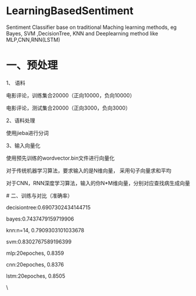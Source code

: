 # LearningBasedSentiment
Sentiment Classifier base on traditional Maching learning methods, eg Bayes, SVM ,DecisionTree, KNN and Deeplearning method like MLP,CNN,RNN(LSTM)

# 一、预处理
1、 语料
<p>电影评论，训练集合20000（正向10000，负向10000）</p>
<p>电影评论，测试集合20000（正向3000，负向3000）</p>
2、语料处理
<p>使用jieba进行分词</p>
3、输入向量化
<p>使用预先训练的wordvector.bin文件进行向量化</p>
<p>对于传统机器学习算法，要求输入的是N维向量， 采用句子向量求和平均</p>
<p>对于CNN，RNN深度学习算法，输入的你N*M维向量，分别对应查找病生成向量</p>
# 二、训练与对比（准确率）
<p>decisiontree:0.6907302434144715</p>
<p>bayes:0.7437479159719906</p>
<p>knn:n=14, 0.7909303101033678</p>
<p>svm:0.8302767589196399</p>
<p>mlp:20epoches, 0.8359</p>
<p>cnn:20epoches, 0.8376</p>
<p>lstm:20epoches, 0.8505</p>\
